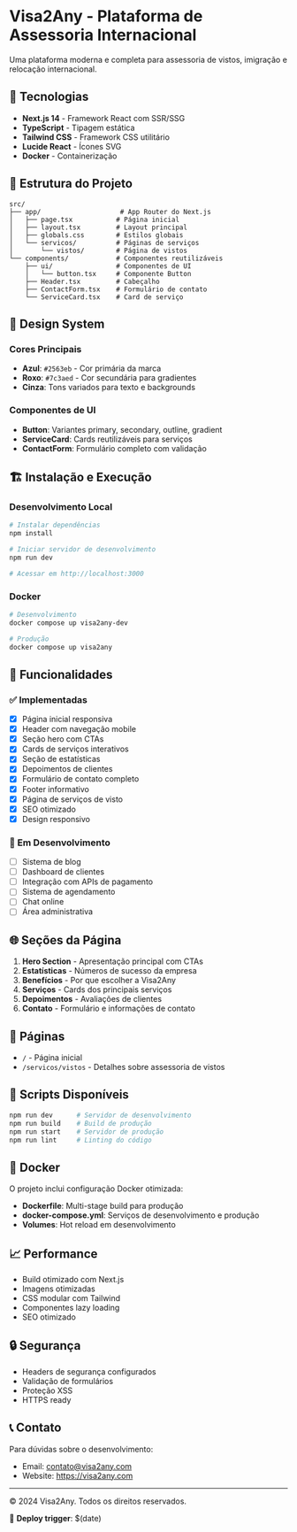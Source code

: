 # Visa2Any - Plataforma de Assessoria Internacional

Uma plataforma moderna e completa para assessoria de vistos, imigração e relocação internacional.

## 🚀 Tecnologias

- **Next.js 14** - Framework React com SSR/SSG
- **TypeScript** - Tipagem estática
- **Tailwind CSS** - Framework CSS utilitário
- **Lucide React** - Ícones SVG
- **Docker** - Containerização

## 📁 Estrutura do Projeto

```
src/
├── app/                    # App Router do Next.js
│   ├── page.tsx           # Página inicial
│   ├── layout.tsx         # Layout principal
│   ├── globals.css        # Estilos globais
│   └── servicos/          # Páginas de serviços
│       └── vistos/        # Página de vistos
└── components/            # Componentes reutilizáveis
    ├── ui/                # Componentes de UI
    │   └── button.tsx     # Componente Button
    ├── Header.tsx         # Cabeçalho
    ├── ContactForm.tsx    # Formulário de contato
    └── ServiceCard.tsx    # Card de serviço
```

## 🎨 Design System

### Cores Principais
- **Azul**: `#2563eb` - Cor primária da marca
- **Roxo**: `#7c3aed` - Cor secundária para gradientes
- **Cinza**: Tons variados para texto e backgrounds

### Componentes de UI
- **Button**: Variantes primary, secondary, outline, gradient
- **ServiceCard**: Cards reutilizáveis para serviços
- **ContactForm**: Formulário completo com validação

## 🏗️ Instalação e Execução

### Desenvolvimento Local

```bash
# Instalar dependências
npm install

# Iniciar servidor de desenvolvimento
npm run dev

# Acessar em http://localhost:3000
```

### Docker

```bash
# Desenvolvimento
docker compose up visa2any-dev

# Produção
docker compose up visa2any
```

## 📱 Funcionalidades

### ✅ Implementadas
- [x] Página inicial responsiva
- [x] Header com navegação mobile
- [x] Seção hero com CTAs
- [x] Cards de serviços interativos
- [x] Seção de estatísticas
- [x] Depoimentos de clientes
- [x] Formulário de contato completo
- [x] Footer informativo
- [x] Página de serviços de visto
- [x] SEO otimizado
- [x] Design responsivo

### 🔄 Em Desenvolvimento
- [ ] Sistema de blog
- [ ] Dashboard de clientes
- [ ] Integração com APIs de pagamento
- [ ] Sistema de agendamento
- [ ] Chat online
- [ ] Área administrativa

## 🌐 Seções da Página

1. **Hero Section** - Apresentação principal com CTAs
2. **Estatísticas** - Números de sucesso da empresa
3. **Benefícios** - Por que escolher a Visa2Any
4. **Serviços** - Cards dos principais serviços
5. **Depoimentos** - Avaliações de clientes
6. **Contato** - Formulário e informações de contato

## 📄 Páginas

- `/` - Página inicial
- `/servicos/vistos` - Detalhes sobre assessoria de vistos

## 🔧 Scripts Disponíveis

```bash
npm run dev      # Servidor de desenvolvimento
npm run build    # Build de produção
npm run start    # Servidor de produção
npm run lint     # Linting do código
```

## 🐳 Docker

O projeto inclui configuração Docker otimizada:

- **Dockerfile**: Multi-stage build para produção
- **docker-compose.yml**: Serviços de desenvolvimento e produção
- **Volumes**: Hot reload em desenvolvimento

## 📈 Performance

- Build otimizado com Next.js
- Imagens otimizadas
- CSS modular com Tailwind
- Componentes lazy loading
- SEO otimizado

## 🔒 Segurança

- Headers de segurança configurados
- Validação de formulários
- Proteção XSS
- HTTPS ready

## 📞 Contato

Para dúvidas sobre o desenvolvimento:
- Email: contato@visa2any.com
- Website: https://visa2any.com

---

© 2024 Visa2Any. Todos os direitos reservados.

🚀 **Deploy trigger**: $(date)
